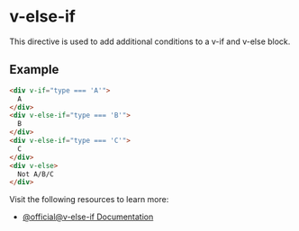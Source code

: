 # v-else-if

This directive is used to add additional conditions to a v-if and v-else block.

## Example

```html
<div v-if="type === 'A'">
  A
</div>
<div v-else-if="type === 'B'">
  B
</div>
<div v-else-if="type === 'C'">
  C
</div>
<div v-else>
  Not A/B/C
</div>
```

Visit the following resources to learn more:

- [@official@v-else-if Documentation](https://vuejs.org/api/built-in-directives.html#v-else-if)
